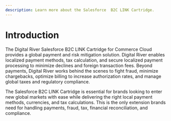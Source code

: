 ```yaml
---
description: Learn more about the Salesforce  B2C LINK Cartridge.
---
```


# Introduction

The Digital River Salesforce B2C LINK Cartridge for Commerce Cloud provides a global payment and risk mitigation solution. Digital River enables localized payment methods, tax calculation, and secure localized payment processing to minimize declines and foreign transaction fees. Beyond payments, Digital River works behind the scenes to fight fraud, minimize chargebacks, optimize billing to increase authorization rates, and manage global taxes and regulatory compliance.&#x20;

The Salesforce B2C LINK Cartridge is essential for brands looking to enter new global markets with ease while delivering the right local payment methods, currencies, and tax calculations. This is the only extension brands need for handling payments, fraud, tax, financial reconciliation, and compliance.
